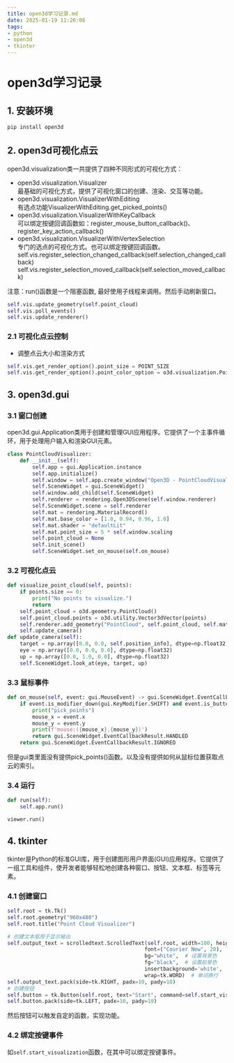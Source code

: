 ```yaml
---
title: open3d学习记录.md
date: 2025-01-19 11:26:08
tags:
- python
- open3d
- tkinter
---
```

# open3d学习记录
## 1. 安装环境
```bash
pip install open3d
```

## 2. open3d可视化点云

open3d.visualization类一共提供了四种不同形式的可视化方式：

- open3d.visualization.Visualizer <br>
最基础的可视化方式，提供了可视化窗口的创建、渲染、交互等功能。
- open3d.visualization.VisualizerWithEditing <br>
    有选点功能VisualizerWithEditing.get_picked_points()
- open3d.visualization.VisualizerWithKeyCallback <br>
    可以绑定按键回调函数如：register_mouse_button_callback()、register_key_action_callback()
- open3d.visualization.VisualizerWithVertexSelection <br>
    专门的选点的可视化方式。也可以绑定按键回调函数。<br>
    self.vis.register_selection_changed_callback(self.selection_changed_callback) <br>
    self.vis.register_selection_moved_callback(self.selection_moved_callback)


注意：run()函数是一个阻塞函数, 最好使用子线程来调用。然后手动刷新窗口。
```python
self.vis.update_geometry(self.point_cloud)
self.vis.poll_events()
self.vis.update_renderer()
```

### 2.1 可视化点云控制

- 调整点云大小和渲染方式
```python
self.vis.get_render_option().point_size = POINT_SIZE
self.vis.get_render_option().point_color_option = o3d.visualization.PointColorOption.YCoordinate
```

## 3. open3d.gui

### 3.1 窗口创建
open3d.gui.Application类用于创建和管理GUI应用程序。它提供了一个主事件循环，用于处理用户输入和渲染GUI元素。
```python
class PointCloudVisualizer:
    def __init__(self):
        self.app = gui.Application.instance
        self.app.initialize()
        self.window = self.app.create_window("Open3D - PointCloudVisualizer", 1024, 768)
        self.SceneWidget = gui.SceneWidget()
        self.window.add_child(self.SceneWidget)
        self.renderer = rendering.Open3DScene(self.window.renderer)
        self.SceneWidget.scene = self.renderer
        self.mat = rendering.MaterialRecord()
        self.mat.base_color = [1.0, 0.94, 0.96, 1.0]
        self.mat.shader = "defaultLit"
        self.mat.point_size = 5 * self.window.scaling
        self.point_cloud = None
        self.init_scene()
        self.SceneWidget.set_on_mouse(self.on_mouse)
```

### 3.2 可视化点云
```python
def visualize_point_cloud(self, points):
    if points.size == 0:
        print("No points to visualize.")
        return
    self.point_cloud = o3d.geometry.PointCloud()
    self.point_cloud.points = o3d.utility.Vector3dVector(points)
    self.renderer.add_geometry("PointCloud", self.point_cloud, self.mat)
    self.update_camera()
def update_camera(self):
    target = np.array([0.0, 0.0, self.position_info], dtype=np.float32)
    eye = np.array([0.0, 0.0, 0.0], dtype=np.float32)
    up = np.array([0.0, 1.0, 0.0], dtype=np.float32)
    self.SceneWidget.look_at(eye, target, up)
```

### 3.3 鼠标事件
```python
def on_mouse(self, event: gui.MouseEvent) -> gui.SceneWidget.EventCallbackResult:
    if event.is_modifier_down(gui.KeyModifier.SHIFT) and event.is_button_down(gui.MouseButton.LEFT) and event.type.value == gui.MouseEvent.BUTTON_DOWN:
        print("pick_points")
        mouse_x = event.x
        mouse_y = event.y
        print(f'mouse:({mouse_x},{mouse_y})')
        return gui.SceneWidget.EventCallbackResult.HANDLED
    return gui.SceneWidget.EventCallbackResult.IGNORED
```
但是gui类里面没有提供pick_points()函数。以及没有提供如何从鼠标位置获取点云的索引。

### 3.4 运行
```python
def run(self):
    self.app.run()

viewer.run()
```

## 4. tkinter

tkinter是Python的标准GUI库，用于创建图形用户界面(GUI)应用程序。它提供了一组工具和组件，使开发者能够轻松地创建各种窗口、按钮、文本框、标签等元素。
### 4.1 创建窗口
```python
self.root = tk.Tk()
self.root.geometry("960x480")
self.root.title("Point Cloud Visualizer")

# 创建文本框用于显示输出
self.output_text = scrolledtext.ScrolledText(self.root, width=100, height=20, 
                                            font=("Courier New", 20),  # 设置字体
                                            bg="white",  # 设置背景色
                                            fg="black",  # 设置前景色
                                            insertbackground='white',  # 光标颜色
                                            wrap=tk.WORD)  # 单词换行
self.output_text.pack(side=tk.RIGHT, padx=10, pady=10)
# 创建按钮
self.button = tk.Button(self.root, text="Start", command=self.start_visualization)
self.button.pack(side=tk.LEFT, padx=10, pady=10)
```
然后按钮可以触发自定的函数，实现功能。

### 4.2 绑定按键事件

如```self.start_visualization```函数，在其中可以绑定按键事件。

